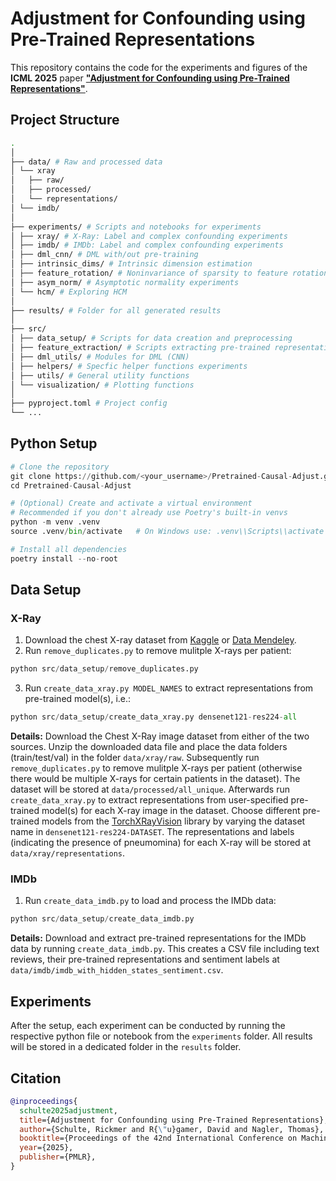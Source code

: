 # Adjustment for Confounding using Pre-Trained Representations

This repository contains the code for the experiments and figures of the **ICML 2025** paper **["Adjustment for Confounding using Pre-Trained Representations"](https://openreview.net/forum?id=p4CHBlYxYj)**.

## Project Structure

```bash
.
│
├── data/ # Raw and processed data
│ └── xray
│   ├── raw/
│   ├── processed/
│   └── representations/
│ └── imdb/
│
├── experiments/ # Scripts and notebooks for experiments
│ ├── xray/ # X-Ray: Label and complex confounding experiments
│ ├── imdb/ # IMDb: Label and complex confounding experiments
│ ├── dml_cnn/ # DML with/out pre-training 
│ ├── intrinsic_dims/ # Intrinsic dimension estimation
│ ├── feature_rotation/ # Noninvariance of sparsity to feature rotations
│ ├── asym_norm/ # Asymptotic normality experiments 
│ └── hcm/ # Exploring HCM
│
├── results/ # Folder for all generated results
│
├── src/
│ ├── data_setup/ # Scripts for data creation and preprocessing
│ ├── feature_extraction/ # Scripts extracting pre-trained representations
│ ├── dml_utils/ # Modules for DML (CNN)
│ ├── helpers/ # Specfic helper functions experiments
│ ├── utils/ # General utility functions
│ └── visualization/ # Plotting functions
│
├── pyproject.toml # Project config
└── ...
```

## Python Setup
```python
# Clone the repository
git clone https://github.com/<your_username>/Pretrained-Causal-Adjust.git
cd Pretrained-Causal-Adjust

# (Optional) Create and activate a virtual environment
# Recommended if you don't already use Poetry's built-in venvs
python -m venv .venv
source .venv/bin/activate   # On Windows use: .venv\\Scripts\\activate

# Install all dependencies
poetry install --no-root
```

## Data Setup
### X-Ray
1. Download the chest X-ray dataset from [Kaggle](https://www.kaggle.com/datasets/paultimothymooney/chest-xray-pneumonia) or [Data Mendeley](https://data.mendeley.com/datasets/rscbjbr9sj/2).
2. Run `remove_duplicates.py` to remove mulitple X-rays per patient:
```python
python src/data_setup/remove_duplicates.py
```
3. Run `create_data_xray.py MODEL_NAMES` to extract representations from pre-trained model(s), i.e.:
```python
python src/data_setup/create_data_xray.py densenet121-res224-all 
```

**Details:** Download the Chest X-Ray image dataset from either of the two sources. Unzip the downloaded data file and place the data folders (train/test/val) in the folder `data/xray/raw`. Subsequently run `remove_duplicates.py` to remove mulitple X-rays per patient (otherwise there would be multiple X-rays for certain patients in the dataset). The dataset will be stored at `data/processed/all_unique`. Afterwards run `create_data_xray.py` to extract representations from user-specified pre-trained model(s) for each X-ray image in the dataset. Choose different pre-trained models from the [TorchXRayVision](https://github.com/mlmed/torchxrayvision) library by varying the dataset name in `densenet121-res224-DATASET`. The representations and labels (indicating the presence of pneumomina) for each X-ray will be stored at `data/xray/representations`.

### IMDb
1. Run `create_data_imdb.py` to load and process the IMDb data:
```python
python src/data_setup/create_data_imdb.py
```
  
**Details:** Download and extract pre-trained representations for the IMDb data by running `create_data_imdb.py`. This creates a CSV file including text reviews, their pre-trained representations and sentiment labels at `data/imdb/imdb_with_hidden_states_sentiment.csv`.

## Experiments
After the setup, each experiment can be conducted by running the respective python file or notebook from the `experiments` folder. All results will be stored in a dedicated folder in the `results` folder.

## Citation

```bibtex
@inproceedings{
  schulte2025adjustment,
  title={Adjustment for Confounding using Pre-Trained Representations},
  author={Schulte, Rickmer and R{\"u}gamer, David and Nagler, Thomas},
  booktitle={Proceedings of the 42nd International Conference on Machine Learning},
  year={2025},
  publisher={PMLR},
}

